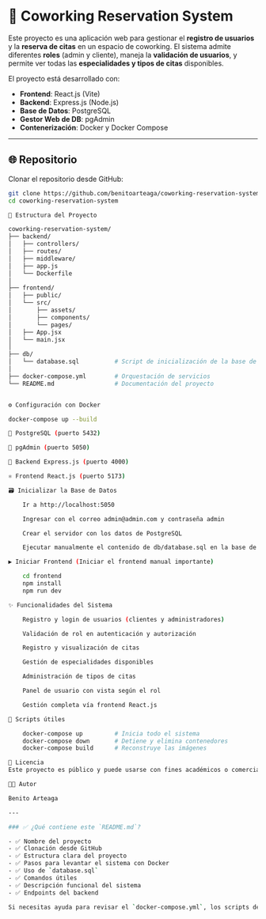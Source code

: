 # 🏢 Coworking Reservation System

Este proyecto es una aplicación web para gestionar el **registro de usuarios** y la **reserva de citas** en un espacio de coworking. El sistema admite diferentes **roles** (admin y cliente), maneja la **validación de usuarios**, y permite ver todas las **especialidades y tipos de citas** disponibles.

El proyecto está desarrollado con:

- **Frontend**: React.js (Vite)
- **Backend**: Express.js (Node.js)
- **Base de Datos**: PostgreSQL
- **Gestor Web de DB**: pgAdmin
- **Contenerización**: Docker y Docker Compose

---

## 🌐 Repositorio

Clonar el repositorio desde GitHub:

```bash
git clone https://github.com/benitoarteaga/coworking-reservation-system.git
cd coworking-reservation-system

📁 Estructura del Proyecto

coworking-reservation-system/
├── backend/
│   ├── controllers/
│   ├── routes/
│   ├── middleware/
│   ├── app.js
│   └── Dockerfile
│
├── frontend/
│   ├── public/
│   └── src/
│       ├── assets/
│       ├── components/
│       └── pages/
│   ├── App.jsx
│   └── main.jsx
│
├── db/
│   └── database.sql          # Script de inicialización de la base de datos
│
├── docker-compose.yml        # Orquestación de servicios
└── README.md                 # Documentación del proyecto


⚙️ Configuración con Docker

docker-compose up --build

🐘 PostgreSQL (puerto 5432)

🧰 pgAdmin (puerto 5050)

🚀 Backend Express.js (puerto 4000)

⚛️ Frontend React.js (puerto 5173)

🗃️ Inicializar la Base de Datos

    Ir a http://localhost:5050

    Ingresar con el correo admin@admin.com y contraseña admin

    Crear el servidor con los datos de PostgreSQL

    Ejecutar manualmente el contenido de db/database.sql en la base de datos con el nombre de medical_appointments_db

▶️ Iniciar Frontend (Iniciar el frontend manual importante)

    cd frontend
    npm install
    npm run dev

✨ Funcionalidades del Sistema

    Registro y login de usuarios (clientes y administradores)

    Validación de rol en autenticación y autorización

    Registro y visualización de citas

    Gestión de especialidades disponibles

    Administración de tipos de citas

    Panel de usuario con vista según el rol

    Gestión completa vía frontend React.js

🧪 Scripts útiles

    docker-compose up         # Inicia todo el sistema
    docker-compose down       # Detiene y elimina contenedores
    docker-compose build      # Reconstruye las imágenes

📄 Licencia
Este proyecto es público y puede usarse con fines académicos o comerciales bajo atribución.

👨‍💻 Autor

Benito Arteaga

---

### ✅ ¿Qué contiene este `README.md`?

- ✅ Nombre del proyecto
- ✅ Clonación desde GitHub
- ✅ Estructura clara del proyecto
- ✅ Pasos para levantar el sistema con Docker
- ✅ Uso de `database.sql`
- ✅ Comandos útiles
- ✅ Descripción funcional del sistema
- ✅ Endpoints del backend

Si necesitas ayuda para revisar el `docker-compose.yml`, los scripts de backend, o configurar el script `database.sql`, también puedo ayudarte. ¿Deseas incluir esos detalles?